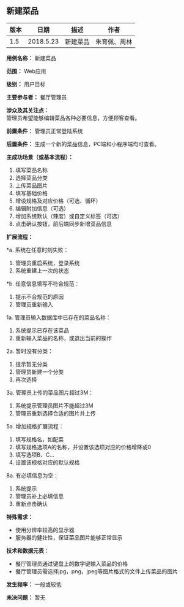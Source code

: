 ## 新建菜品

| 版本 | 日期      | 描述     | 作者         |
| ---- | --------- | -------- | ------------ |
| 1.5  | 2018.5.23 | 新建菜品 | 朱育佩、周林 |

**用例名称：** 新建菜品

**范围：** Web应用

**级别：** 用户目标

**主要参与者：** 餐厅管理员

**涉众及其关注点：**  
管理员希望能够编辑菜品各种必要信息，方便顾客查看。

**前置条件：** 管理员正常登陆系统

**后置条件：** 生成一个新的菜品信息，PC端和小程序端均可查看。

**主成功场景（或基本流程）：**  
1. 填写菜品名称
2. 选择菜品分类
3. 上传菜品图片
4. 填写基础价格
5. 增设规格及对应价格（可选、循环）
6. 编辑附加信息（可选）
7. 增加系统默认（辣度）或自定义标签（可选）
8. 点击确认按钮，前后端同步新增菜品信息

**扩展流程：**

*a. 系统在任意时刻失败：  
1. 管理员重启系统，登录系统
2. 系统重建上一次的状态

*b. 任意信息填写不符合规范：
1. 提示不合规范的原因
2. 管理员重新输入

1a. 管理员输入数据库中已存在的菜品名称：  
1. 系统提示已存在该菜品
2. 重新输入菜品的名称，或退出当前的操作

2a. 暂时没有分类：
1. 提示暂无分类
2. 管理员新建一个分类
3. 再次选择

3a. 管理员上传的菜品图片超过3M：  
1. 系统提示管理员图片不能超过3M
2. 管理员重新选择合适的图片并上传

5a. 增加规格扩展流程：
1. 填写规格名，如配菜
2. 填写规格选项A的名称，并设置该选项对应的价格增降或0
3. 填写选项B、C...
4. 设置该规格对应的默认规格

8a. 有必填信息为空：  
1. 系统提示
2. 管理员补上必填信息
3. 重新点击确认

**特殊需求：**  
- 使用分辨率较高的显示器
- 服务器的健壮性，保证菜品图片能够正常显示

**技术和数据元表：**  
- 餐厅管理员通过键盘上的数字键输入菜品的价格
- 餐厅管理员需选择jpg，png，jpeg等图片格式的文件上传菜品的图片

**发生频率：** 一般或较低

**未决问题：** 暂无
